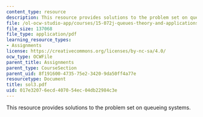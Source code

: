 ```yaml
---
content_type: resource
description: This resource provides solutions to the problem set on queueing systems.
file: /ol-ocw-studio-app/courses/15-072j-queues-theory-and-applications-spring-2006/017e32076ecd407054ec04db22984c3e_sol3.pdf
file_size: 137068
file_type: application/pdf
learning_resource_types:
- Assignments
license: https://creativecommons.org/licenses/by-nc-sa/4.0/
ocw_type: OCWFile
parent_title: Assignments
parent_type: CourseSection
parent_uid: 8f191600-4735-75e2-3420-9da50ff4a77e
resourcetype: Document
title: sol3.pdf
uid: 017e3207-6ecd-4070-54ec-04db22984c3e
---
```

This resource provides solutions to the problem set on queueing systems.